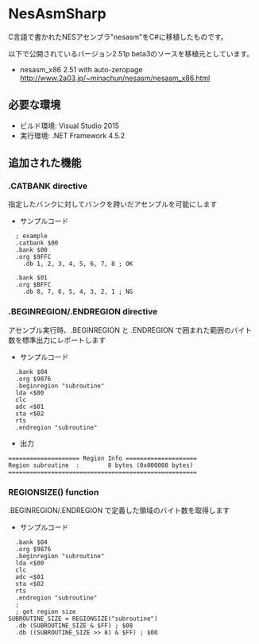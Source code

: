 # NesAsmSharp

C言語で書かれたNESアセンブラ"nesasm"をC#に移植したものです。

以下で公開されているバージョン2.51p beta3のソースを移植元としています。
* nesasm_x86 2.51 with auto-zeropage
http://www.2a03.jp/~minachun/nesasm/nesasm_x86.html

## 必要な環境
* ビルド環境: Visual Studio 2015
* 実行環境: .NET Framework 4.5.2

## 追加された機能

### .CATBANK directive

指定したバンクに対してバンクを跨いだアセンブルを可能にします

* サンプルコード
```
  ; example
  .catbank $00
  .bank $00
  .org $9FFC
	.db 1, 2, 3, 4, 5, 6, 7, 8 ; OK

  .bank $01
  .org $BFFC
	.db 8, 7, 6, 5, 4, 3, 2, 1 ; NG
```

### .BEGINREGION/.ENDREGION directive

アセンブル実行時、.BEGINREGION と .ENDREGION で囲まれた範囲のバイト数を標準出力にレポートします

* サンプルコード
```
  .bank $04
  .org $9876
  .beginregion "subroutine"
  lda <$00
  clc
  adc <$01
  sta <$02
  rts
  .endregion "subroutine"
```
* 出力
```
==================== Region Info ====================
Region subroutine  :        8 bytes (0x000008 bytes)
=====================================================
```

### REGIONSIZE() function

.BEGINREGION/.ENDREGION で定義した領域のバイト数を取得します

* サンプルコード
```
  .bank $04
  .org $9876
  .beginregion "subroutine"
  lda <$00
  clc
  adc <$01
  sta <$02
  rts
  .endregion "subroutine"
  ;
  ; get region size
SUBROUTINE_SIZE = REGIONSIZE("subroutine")
  .db (SUBROUTINE_SIZE & $FF) ; $08
  .db ((SUBROUTINE_SIZE >> 8) & $FF) ; $00
```
